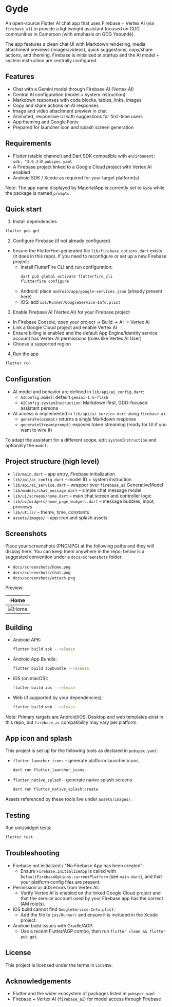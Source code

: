 # Gyde

An open-source Flutter AI chat app that uses Firebase + Vertex AI (via `firebase_ai`) to provide a lightweight assistant focused on GDG communities in Cameroon (with emphasis on GDG Yaoundé).

The app features a clean chat UI with Markdown rendering, media attachment previews (images/videos), quick suggestions, copy/share actions, and theming. Firebase is initialized at startup and the AI model + system instruction are centrally configured.


## Features

- Chat with a Gemini model through Firebase AI (Vertex AI)
- Central AI configuration (model + system instruction)
- Markdown responses with code blocks, tables, links, images
- Copy and share actions on AI responses
- Image and video attachment preview in chat
- Animated, responsive UI with suggestions for first-time users
- App theming and Google Fonts
- Prepared for launcher icon and splash screen generation


## Requirements

- Flutter (stable channel) and Dart SDK compatible with `environment: sdk: ^3.9.2` in `pubspec.yaml`
- A Firebase project linked to a Google Cloud project with Vertex AI enabled
- Android SDK / Xcode as required for your target platform(s)

Note: The app name displayed by MaterialApp is currently set to `Gyde` while the package is named `promptu`.


## Quick start

1) Install dependencies

```sh
flutter pub get
```

2) Configure Firebase (if not already configured)

- Ensure the FlutterFire-generated file `lib/firebase_options.dart` exists (it does in this repo). If you need to reconfigure or set up a new Firebase project:
  - Install FlutterFire CLI and run configuration:
    ```sh
    dart pub global activate flutterfire_cli
    flutterfire configure
    ```
  - Android: place `android/app/google-services.json` (already present here)
  - iOS: add `ios/Runner/GoogleService-Info.plist`

3) Enable Firebase AI (Vertex AI) for your Firebase project

- In Firebase Console, open your project → Build → AI → Vertex AI
- Link a Google Cloud project and enable Vertex AI
- Ensure billing is enabled and the default App Engine/Identity service account has Vertex AI permissions (roles like Vertex AI User)
- Choose a supported region

4) Run the app

```sh
flutter run
```


## Configuration

- AI model and behavior are defined in `lib/api/ai_config.dart`:
  - `AIConfig.model`: default `gemini-1.5-flash`
  - `AIConfig.systemInstruction`: Markdown-first, GDG-focused assistant persona
- AI access is implemented in `lib/api/ai_service.dart` using `firebase_ai`:
  - `generate(prompt)` returns a single Markdown response
  - `generateStream(prompt)` exposes token streaming (ready for UI if you want to wire it)

To adapt the assistant for a different scope, edit `systemInstruction` and optionally the `model`.


## Project structure (high level)

- `lib/main.dart` – app entry, Firebase initialization
- `lib/api/ai_config.dart` – model ID + system instruction
- `lib/api/ai_service.dart` – wrapper over `firebase_ai` GenerativeModel
- `lib/models/chat_message.dart` – simple chat message model
- `lib/ui/screens/home.dart` – main chat screen and controller logic
- `lib/ui/widgets/home_page_widgets.dart` – message bubbles, input, previews
- `lib/utils/` – theme, time, constants
- `assets/images/` – app icon and splash assets


## Screenshots

Place your screenshots (PNG/JPG) at the following paths and they will display here. You can keep them anywhere in the repo; below is a suggested convention under a `docs/screenshots` folder.

- `docs/screenshots/home.png`
- `docs/screenshots/chat.png`
- `docs/screenshots/attach.png`

Preview:

| Home        |
|-------------|
| ![Home](./assets/screenshots/home.png) |


## Building

- Android APK:
  ```sh
  flutter build apk --release
  ```
- Android App Bundle:
  ```sh
  flutter build appbundle --release
  ```
- iOS (on macOS):
  ```sh
  flutter build ios --release
  ```
- Web (if supported by your dependencies):
  ```sh
  flutter build web --release
  ```

Note: Primary targets are Android/iOS. Desktop and web templates exist in this repo, but `firebase_ai` compatibility may vary per platform.


## App icon and splash

This project is set up for the following tools as declared in `pubspec.yaml`:

- `flutter_launcher_icons` – generate platform launcher icons
  ```sh
  dart run flutter_launcher_icons
  ```
- `flutter_native_splash` – generate native splash screens
  ```sh
  dart run flutter_native_splash:create
  ```

Assets referenced by these tools live under `assets/images/`.


## Testing

Run unit/widget tests:

```sh
flutter test
```


## Troubleshooting

- Firebase not initialized / "No Firebase App has been created":
  - Ensure `Firebase.initializeApp` is called with `DefaultFirebaseOptions.currentPlatform` (see `main.dart`), and that your platform config files are present.
- Permission or 403 errors from Vertex AI:
  - Verify Vertex AI is enabled on the linked Google Cloud project and that the service account used by your Firebase app has the correct IAM role(s).
- iOS build cannot find `GoogleService-Info.plist`:
  - Add the file to `ios/Runner/` and ensure it is included in the Xcode project.
- Android build issues with Gradle/AGP:
  - Use a recent Flutter/AGP combo, then run `flutter clean && flutter pub get`.


## License

This project is licensed under the terms in `LICENSE`.


## Acknowledgements

- Flutter and the wider ecosystem of packages listed in `pubspec.yaml`
- Firebase + Vertex AI (`firebase_ai`) for model access through Firebase
